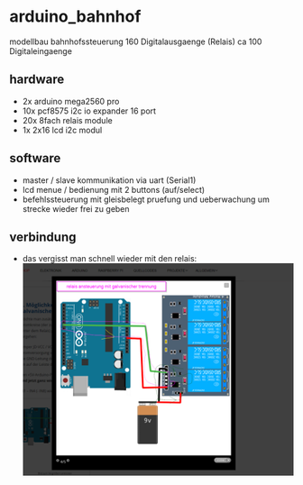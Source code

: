 # arduino_bahnhof
modellbau bahnhofssteuerung
160 Digitalausgaenge (Relais)
ca 100 Digitaleingaenge

## hardware
- 2x arduino mega2560 pro
- 10x pcf8575 i2c io expander 16 port
- 20x 8fach relais module
- 1x 2x16 lcd i2c modul

## software
- master / slave kommunikation via uart (Serial1)
- lcd menue / bedienung mit 2 buttons (auf/select)
- befehlssteuerung mit gleisbelegt pruefung und ueberwachung um strecke wieder frei zu geben

## verbindung
- das vergisst man schnell wieder mit den relais:
![Relaismodulanschluss](doc/2023-02-19%2011_09_44-Window.png)
